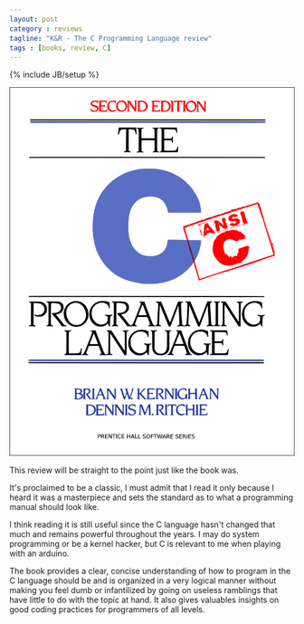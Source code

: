 ```yaml
---
layout: post
category : reviews
tagline: "K&R - The C Programming Language review"
tags : [books, review, C]
---
```

{% include JB/setup %}

![K&R - The C Programming Language](/assets/img/reviews/K&R-The-C-Programming-Language.png)

This review will be straight to the point just like the book was.

It's proclaimed to be a classic, I must admit that I read it only because I heard it was a masterpiece and sets the
standard as to what a programming manual should look like.

I think reading it is still useful since the C language hasn't changed that much and remains powerful throughout the
years. I may do system programming or be a kernel hacker, but C is relevant to me when playing with an arduino.

The book provides a clear, concise understanding of how to program in the C language should be and is organized in a
very logical manner without making you feel dumb or infantilized by going on useless ramblings that have little to do
with the topic at hand. It also gives valuables insights on good coding practices for programmers of all levels.


